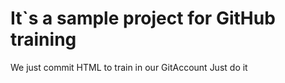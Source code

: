 # It`s a sample project for GitHub training


We just commit HTML to train in our GitAccount
Just do it